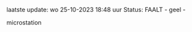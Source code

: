 laatste update: 
wo 25-10-2023 18:48   uur 
Status: FAALT - geel - 
<div class="service Y">microstation</div>